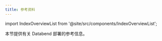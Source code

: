 ```yaml
---
title: 参考资料
---
```


import IndexOverviewList from '@site/src/components/IndexOverviewList';

本节提供有关 Databend 部署的参考信息。

<IndexOverviewList />